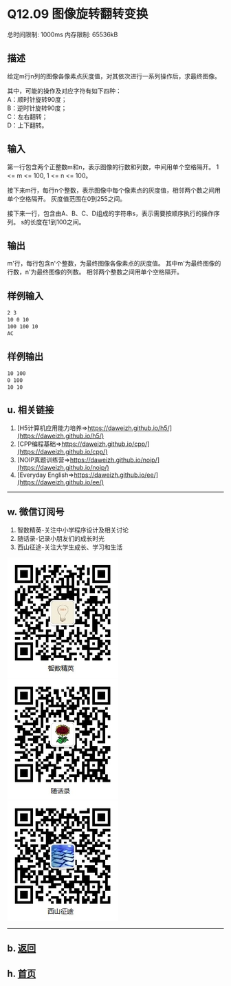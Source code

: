 # Q12.09 图像旋转翻转变换

总时间限制: 1000ms 内存限制: 65536kB

## 描述

给定m行n列的图像各像素点灰度值，对其依次进行一系列操作后，求最终图像。

其中，可能的操作及对应字符有如下四种：   
A：顺时针旋转90度；   
B：逆时针旋转90度；   
C：左右翻转；   
D：上下翻转。   

## 输入

第一行包含两个正整数m和n，表示图像的行数和列数，中间用单个空格隔开。
1 <= m <= 100, 1 <= n <= 100。

接下来m行，每行n个整数，表示图像中每个像素点的灰度值，相邻两个数之间用单个空格隔开。
灰度值范围在0到255之间。

接下来一行，包含由A、B、C、D组成的字符串s，表示需要按顺序执行的操作序列。
s的长度在1到100之间。

## 输出

m\'行，每行包含n\'个整数，为最终图像各像素点的灰度值。
其中m\'为最终图像的行数，n\'为最终图像的列数。
相邻两个整数之间用单个空格隔开。

## 样例输入

    2 3
    10 0 10
    100 100 10
    AC

## 样例输出

    10 100
    0 100
    10 10

## u. 相关链接

1. [H5计算机应用能力培养=>https://daweizh.github.io/h5/](https://daweizh.github.io/h5/)
2. [CPP编程基础=>https://daweizh.github.io/cpp/](https://daweizh.github.io/cpp/)
3. [NOIP真题训练营=>https://daweizh.github.io/noip/](https://daweizh.github.io/noip/)
4. [Everyday English=>https://daweizh.github.io/ee/](https://daweizh.github.io/ee/)

----------

## w. 微信订阅号

1. 智数精英-关注中小学程序设计及相关讨论
2. 随话录-记录小朋友们的成长时光
3. 西山征途-关注大学生成长、学习和生活

![欢迎关注“智数精英”订阅号](../../assets/me/img/idea8.jpg)
![欢迎关注“随话录”订阅号](../../assets/me/img/shl8.jpg)
![欢迎关注“西山征途”订阅号](../../assets/me/img/xszt8.jpg)

----------

## b. [返回](../)
    
## h. [首页](../../)

